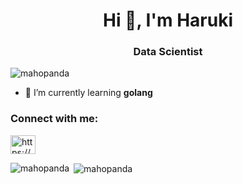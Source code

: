 <h1 align="center">Hi 👋, I'm Haruki</h1>
<h3 align="center">Data Scientist</h3>

<p align="left"> <img src="https://komarev.com/ghpvc/?username=mahopanda&label=Profile%20views&color=0e75b6&style=flat" alt="mahopanda" /> </p>

- 🌱 I’m currently learning **golang**

<h3 align="left">Connect with me:</h3>
<p align="left">
<a href="https://www.linkedin.com/in/su-chun-huang-77068263" target="blank"><img align="center" src="https://raw.githubusercontent.com/rahuldkjain/github-profile-readme-generator/master/src/images/icons/Social/linked-in-alt.svg" alt="https://www.linkedin.com/in/su-chun-huang-77068263/" height="30" width="40" /></a>
</p>



<p><img align="left" src="https://github-readme-stats.vercel.app/api/top-langs?username=mahopanda&show_icons=true&locale=en&layout=compact" alt="mahopanda" /></p>

<p>&nbsp;<img align="center" src="https://github-readme-stats.vercel.app/api?username=mahopanda&show_icons=true&locale=en" alt="mahopanda" /></p>
